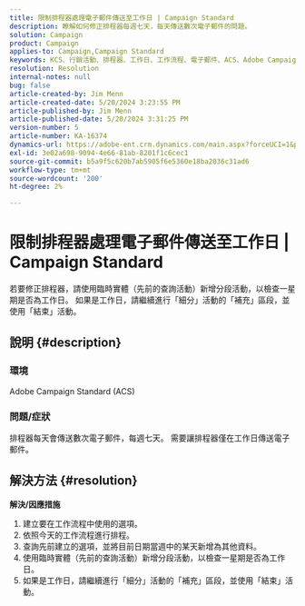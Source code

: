 ```yaml
---
title: 限制排程器處理電子郵件傳送至工作日 | Campaign Standard
description: 瞭解如何修正排程器每週七天，每天傳送數次電子郵件的問題。
solution: Campaign
product: Campaign
applies-to: Campaign,Campaign Standard
keywords: KCS、行銷活動、排程器、工作日、工作流程、電子郵件、ACS、Adobe Campaign Standard、疑難排解
resolution: Resolution
internal-notes: null
bug: false
article-created-by: Jim Menn
article-created-date: 5/20/2024 3:23:55 PM
article-published-by: Jim Menn
article-published-date: 5/20/2024 3:31:25 PM
version-number: 5
article-number: KA-16374
dynamics-url: https://adobe-ent.crm.dynamics.com/main.aspx?forceUCI=1&pagetype=entityrecord&etn=knowledgearticle&id=508fa9f5-bc16-ef11-9f8a-6045bd006268
exl-id: 3e02a698-9094-4e66-81ab-8201f1c6cec1
source-git-commit: b5a9f5c620b7ab5905f6e5360e18ba2036c31ad6
workflow-type: tm+mt
source-wordcount: '200'
ht-degree: 2%

---
```


# 限制排程器處理電子郵件傳送至工作日 | Campaign Standard


若要修正排程器，請使用臨時實體（先前的查詢活動）新增分段活動，以檢查一星期是否為工作日。 如果是工作日，請繼續進行「細分」活動的「補充」區段，並使用「結束」活動。

## 說明 {#description}


### <b>環境</b>

Adobe Campaign Standard (ACS)



### <b>問題/症狀</b>

排程器每天會傳送數次電子郵件，每週七天。 需要讓排程器僅在工作日傳送電子郵件。


## 解決方法 {#resolution}

<b>解決/因應措施</b>
1. 建立要在工作流程中使用的選項。
2. 依照今天的工作流程進行排程。
3. 查詢先前建立的選項，並將目前日期當週中的某天新增為其他資料。
4. 使用臨時實體（先前的查詢活動）新增分段活動，以檢查一星期是否為工作日。
5. 如果是工作日，請繼續進行「細分」活動的「補充」區段，並使用「結束」活動。

